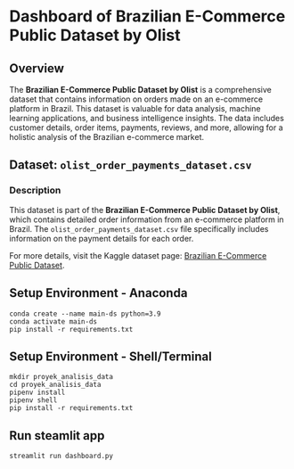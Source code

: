 # Dashboard of Brazilian E-Commerce Public Dataset by Olist

## Overview
The **Brazilian E-Commerce Public Dataset by Olist** is a comprehensive dataset that contains information on orders made on an e-commerce platform in Brazil. This dataset is valuable for data analysis, machine learning applications, and business intelligence insights. The data includes customer details, order items, payments, reviews, and more, allowing for a holistic analysis of the Brazilian e-commerce market.

## Dataset: `olist_order_payments_dataset.csv`

### Description
This dataset is part of the **Brazilian E-Commerce Public Dataset by Olist**, which contains detailed order information from an e-commerce platform in Brazil. The `olist_order_payments_dataset.csv` file specifically includes information on the payment details for each order.

For more details, visit the Kaggle dataset page: [Brazilian E-Commerce Public Dataset](https://www.kaggle.com/datasets/olistbr/brazilian-ecommerce).

## Setup Environment - Anaconda

```
conda create --name main-ds python=3.9
conda activate main-ds
pip install -r requirements.txt
```

## Setup Environment - Shell/Terminal
```
mkdir proyek_analisis_data
cd proyek_analisis_data
pipenv install
pipenv shell
pip install -r requirements.txt
```

## Run steamlit app
```
streamlit run dashboard.py
```
